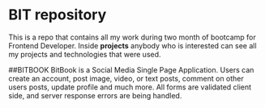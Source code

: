 #                                                BIT repository
                                                         
This is a repo that contains all my work during two month of bootcamp for Frontend Developer.
Inside **projects** anybody who is interested can see all my projects and technologies that were used.
                 
##BITBOOK
BitBook is a Social Media Single Page Application. Users can create an account, post image, video, or text posts, comment on other users posts, update profile and much more. All forms are validated client side, and server response errors are being handled.
                 
                 
                             
                     
                     
